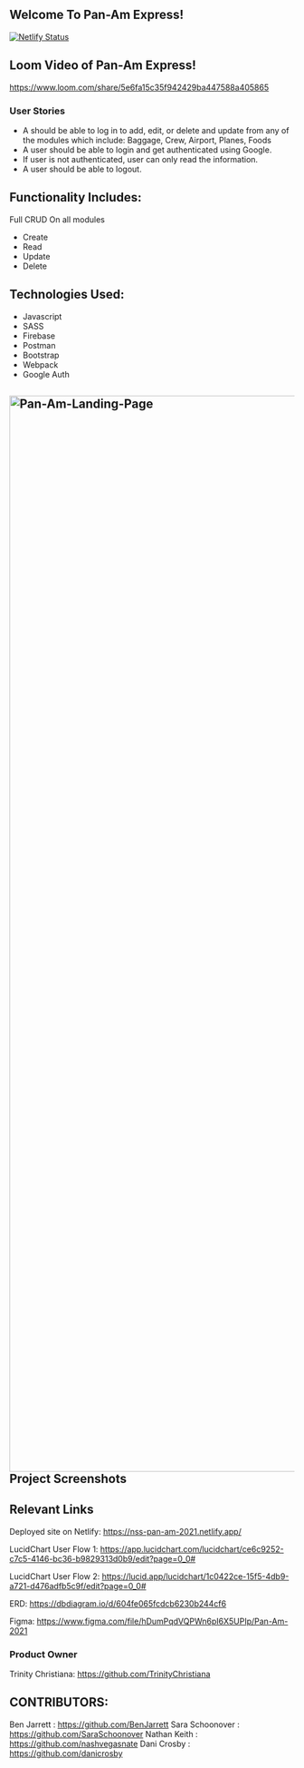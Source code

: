 ## Welcome To Pan-Am Express! 
[![Netlify Status](https://api.netlify.com/api/v1/badges/09baf50a-839d-4177-9f93-5abb756afdad/deploy-status)](https://app.netlify.com/sites/nss-pan-am-2021/deploys)

## Loom Video of Pan-Am Express!
https://www.loom.com/share/5e6fa15c35f942429ba447588a405865

### User Stories
- A should be able to log in to add, edit, or delete and update from any of the modules which include: Baggage, Crew, Airport, Planes, Foods
- A user should be able to login and get authenticated using Google.
- If user is not authenticated, user can only read the information.
- A user should be able to logout.

## Functionality Includes: 
Full CRUD On all modules

- Create
- Read
- Update
- Delete

## Technologies Used: 
- Javascript
- SASS
- Firebase
- Postman
- Bootstrap
- Webpack
- Google Auth

## <img width="1897" alt="Pan-Am-Landing-Page" src="https://user-images.githubusercontent.com/68397076/112725189-ede7a100-8ee4-11eb-994b-0a6bc48aeb1a.png">Project Screenshots


## Relevant Links
Deployed site on Netlify:
https://nss-pan-am-2021.netlify.app/

LucidChart User Flow 1: 
https://app.lucidchart.com/lucidchart/ce6c9252-c7c5-4146-bc36-b9829313d0b9/edit?page=0_0#

LucidChart User Flow 2:
https://lucid.app/lucidchart/1c0422ce-15f5-4db9-a721-d476adfb5c9f/edit?page=0_0#

ERD: 
https://dbdiagram.io/d/604fe065fcdcb6230b244cf6

Figma: 
https://www.figma.com/file/hDumPqdVQPWn6pI6X5UPIp/Pan-Am-2021

### Product Owner
Trinity Christiana: https://github.com/TrinityChristiana

## CONTRIBUTORS: 
Ben Jarrett : https://github.com/BenJarrett
Sara Schoonover : https://github.com/SaraSchoonover
Nathan Keith : https://github.com/nashvegasnate
Dani Crosby : https://github.com/danicrosby
